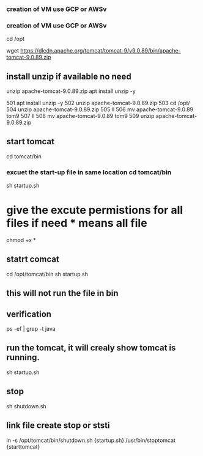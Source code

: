 ### creation of VM use GCP or AWSv ##
### creation of VM use GCP or AWSv ##

cd /opt 

wget https://dlcdn.apache.org/tomcat/tomcat-9/v9.0.89/bin/apache-tomcat-9.0.89.zip


## install unzip if available no need 
unzip apache-tomcat-9.0.89.zip 
apt install unzip -y

  501  apt install unzip -y
  502  unzip apache-tomcat-9.0.89.zip 
  503  cd /opt/
  504  unzip apache-tomcat-9.0.89.zip 
  505  ll
  506  mv apache-tomcat-9.0.89 tom9
  507  ll
  508  mv apache-tomcat-9.0.89 tom9
  509  unzip apache-tomcat-9.0.89.zip

## start tomcat 

cd tomcat/bin 

### excuet the start-up file in same location cd tomcat/bin ##

sh startup.sh

# give the excute permistions for all files if need * means all file ##

chmod +x * 

## statrt comcat 
cd /opt/tomcat/bin 
sh startup.sh  
## this will not run the file in bin 

## verification 
ps -ef | grep -t java 

## run the tomcat, it will crealy show tomcat is running. 
sh startup.sh 

## stop 
sh shutdown.sh
## link file create stop or ststi
ln -s /opt/tomcat/bin/shutdown.sh {startup.sh} /usr/bin/stoptomcat {starttomcat}

